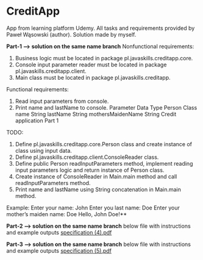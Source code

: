 # CreditApp
App from learning platform Udemy. All tasks and requirements provided by Paweł Wąsowski (author). Solution made by myself.

**Part-1 --> solution on the same name branch**
Nonfunctional requirements:
1. Business logic must be located in package pl.javaskills.creditapp.core.
2. Console input parameter reader must be located in package pl.javaskills.creditapp.client.
3. Main class must be located in package pl.javaskills.creditapp.

Functional requirements:
1. Read input parameters from console.
2. Print name and lastName to console.
Parameter Data Type
Person Class
name String
lastName String
mothersMaidenName String
Credit application Part 1

TODO:
1. Define pl.javaskills.creditapp.core.Person class and create instance of class using input data.
2. Define pl.javaskills.creditapp.client.ConsoleReader class.
3. Define public Person readInputParameters method, implement reading input parameters logic and return
instance of Person class.
4. Create instance of ConsoleReader in Main.main method and call readInputParameters method.
5. Print name and lastName using String concatenation in Main.main method.

Example:
Enter your name:
John
Enter you last name:
Doe
Enter your mother’s maiden name:
Doe
Hello, John Doe!**

**Part-2 --> solution on the same name branch**
below file with instructions and example outputs
[specification (4).pdf](https://github.com/dstelmaszynski/CreditApp/files/8348540/specification.4.pdf)

**Part-3 --> solution on the same name branch**
below file with instructions and example outputs
[specification (5).pdf](https://github.com/dstelmaszynski/CreditApp/files/8391444/specification.5.pdf)

